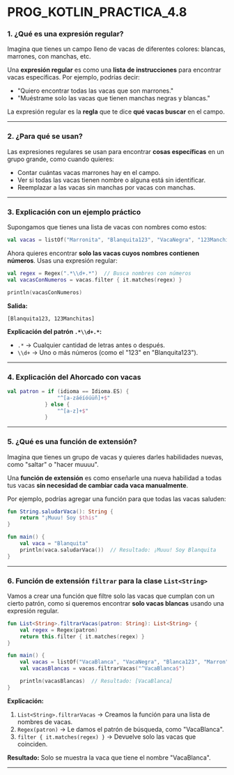 # PROG_KOTLIN_PRACTICA_4.8

### 1. ¿Qué es una expresión regular?

Imagina que tienes un campo lleno de vacas de diferentes colores: blancas, marrones, con manchas, etc.

Una **expresión regular** es como una **lista de instrucciones** para encontrar vacas específicas. Por ejemplo, podrías decir:

- "Quiero encontrar todas las vacas que son marrones."
- "Muéstrame solo las vacas que tienen manchas negras y blancas."

La expresión regular es la **regla** que te dice **qué vacas buscar** en el campo.

---

### 2. ¿Para qué se usan?

Las expresiones regulares se usan para encontrar **cosas específicas** en un grupo grande, como cuando quieres:

- Contar cuántas vacas marrones hay en el campo.
- Ver si todas las vacas tienen nombre o alguna está sin identificar.
- Reemplazar a las vacas sin manchas por vacas con manchas.

---

### 3. Explicación con un ejemplo práctico

Supongamos que tienes una lista de vacas con nombres como estos:

```kotlin
val vacas = listOf("Marronita", "Blanquita123", "VacaNegra", "123Manchitas")
```

Ahora quieres encontrar **solo las vacas cuyos nombres contienen números**. Usas una expresión regular:

```kotlin
val regex = Regex(".*\\d+.*")  // Busca nombres con números
val vacasConNumeros = vacas.filter { it.matches(regex) }

println(vacasConNumeros)
```

**Salida:**

```
[Blanquita123, 123Manchitas]
```

**Explicación del patrón `.*\\d+.*`:**

- `.*` → Cualquier cantidad de letras antes o después.
- `\\d+` → Uno o más números (como el "123" en "Blanquita123").

---

### 4. Explicación del Ahorcado con vacas

```kotlin
val patron = if (idioma == Idioma.ES) {
                "^[a-záéíóúüñ]+$"
            } else {
                "^[a-z]+$"
            }
```

---

### 5. ¿Qué es una función de extensión?

Imagina que tienes un grupo de vacas y quieres darles habilidades nuevas, como "saltar" o "hacer muuuu".

Una **función de extensión** es como enseñarle una nueva habilidad a todas tus vacas **sin necesidad de cambiar cada vaca manualmente**.

Por ejemplo, podrías agregar una función para que todas las vacas saluden:

```kotlin
fun String.saludarVaca(): String {
    return "¡Muuu! Soy $this"
}

fun main() {
    val vaca = "Blanquita"
    println(vaca.saludarVaca())  // Resultado: ¡Muuu! Soy Blanquita
}
```

---

### 6. Función de extensión `filtrar` para la clase `List<String>`

Vamos a crear una función que filtre solo las vacas que cumplan con un cierto patrón, como si queremos encontrar **solo vacas blancas** usando una expresión regular.

```kotlin
fun List<String>.filtrarVacas(patron: String): List<String> {
    val regex = Regex(patron)
    return this.filter { it.matches(regex) }
}

fun main() {
    val vacas = listOf("VacaBlanca", "VacaNegra", "Blanca123", "Marron")
    val vacasBlancas = vacas.filtrarVacas("^VacaBlanca$")

    println(vacasBlancas)  // Resultado: [VacaBlanca]
}
```

**Explicación:**

1. `List<String>.filtrarVacas` → Creamos la función para una lista de nombres de vacas.
2. `Regex(patron)` → Le damos el patrón de búsqueda, como "VacaBlanca".
3. `filter { it.matches(regex) }` → Devuelve solo las vacas que coinciden.

**Resultado:** Solo se muestra la vaca que tiene el nombre "VacaBlanca".

---


